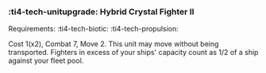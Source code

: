 ### :ti4-tech-unitupgrade: **Hybrid Crystal Fighter II**

Requirements: :ti4-tech-biotic: :ti4-tech-propulsion:

Cost 1(x2), Combat 7, Move 2.
This unit may move without being transported.
Fighters in excess of your ships' capacity count as 1/2 of a ship against your fleet pool.
